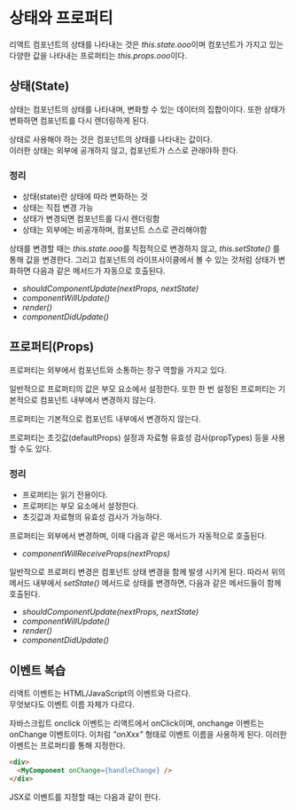 # 상태와 프로퍼티

리액트 컴포넌트의 상태를 나타내는 것은 *this\.state\.ooo*이며 컴포넌트가 가지고 있는 다양한 값을 나타내는 프로퍼티는 *this\.props.ooo*이다.  

## 상태(State)

상태는 컴포넌트의 상태를 나타내며, 변화할 수 있는 데이터의 집합이이다. 또한 상태가 변화하면 컴포넌트를 다시 렌더링하게 된다.  

상태로 사용해야 하는 것은 컴포넌트의 상태를 나타내는 값이다.  
이러한 상태는 외부에 공개하지 않고, 컴포넌트가 스스로 관래야하 한다.

### 정리

- 상태(state)란 상태에 따라 변화하는 것
- 상태는 직접 변경 가능
- 상태가 변경되면 컴포넌트를 다시 렌더링함
- 상태는 외부에는 비공개하며, 컴포넌트 스스로 관리해야함

상태를 변경할 때는 *this.state.ooo*를 직접적으로 변경하지 않고, *this.setState()* 를 통해 값을 변경한다. 그리고 컴포넌트의 라이프사이클에서 볼 수 있는 것처럼 상태가 변화하면 다음과 같은 메서드가 자동으로 호출된다.

  - *shouldComponentUpdate(nextProps, nextState)*
  - *componentWillUpdate()*
  - *render()*
  - *componentDidUpdate()*

## 프로퍼티(Props)

프로퍼티는 외부에서 컴포넌트와 소통하는 창구 역할을 가지고 있다.  

일반적으로 프로퍼티의 값은 부모 요소에서 설정한다. 또한 한 번 설정된 프로퍼티는 기본적으로 컴포넌트 내부에서 변경하지 않는다.  

프로퍼티는 기본적으로 컴포넌트 내부에서 변경하지 않는다.  

프로퍼티는 초깃값(defaultProps) 설정과 자료형 유효성 검사(propTypes) 등을 사용할 수도 있다.

### 정리

- 프로퍼티는 읽기 전용이다.
- 프로퍼티는 부모 요소에서 설정한다.
- 초깃값과 자료형의 유효성 검사가 가능하다.

프로퍼티는 외부에서 변경하며, 이때 다음과 같은 매서드가 자동적으로 호출된다.

- *componentWillReceiveProps(nextProps)*

일반적으로 프로퍼티 변경은 컴포넌트 상태 변경을 함께 발생 시키게 된다. 따라서 위의 메서드 내부에서 *setState()* 메서드로 상태를 변경하면, 다음과 같은 메서드들이 함께 호출된다.

  - *shouldComponentUpdate(nextProps, nextState)*
  - *componentWillUpdate()*
  - *render()*
  - *componentDidUpdate()*

## 이벤트 복습

리액트 이벤트는 HTML/JavaScript의 이벤트와 다르다.  
무엇보다도 이벤트 이름 자체가 다르다.

자바스크립트 onclick 이벤트는 리액트에서 onClick이며, onchange 이벤트는 onChange 이벤트이다. 이처럼 *"onXxx"* 형태로 이벤트 이름을 사용하게 된다. 이러한 이벤트는 프로퍼티를 통해 지정한다.  

~~~ HTML
<div>
  <MyComponent onChange={handleChange} />
</div>
~~~

JSX로 이벤트를 지정할 때는 다음과 같이 한다. 